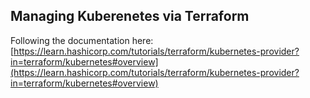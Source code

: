 ## Managing Kuberenetes via Terraform

Following the documentation here:
[https://learn.hashicorp.com/tutorials/terraform/kubernetes-provider?in=terraform/kubernetes#overview](https://learn.hashicorp.com/tutorials/terraform/kubernetes-provider?in=terraform/kubernetes#overview)

